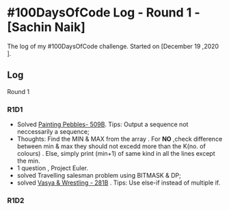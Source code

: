 # #100DaysOfCode Log - Round 1 - [Sachin Naik]

The log of my #100DaysOfCode challenge. Started on [December 19 ,2020 ].

## Log
Round 1
### R1D1
  - Solved [Painting Pebbles- 509B](https://codeforces.com/contest/509/problem/B). Tips: Output a sequence not neccessarily a sequence;
  - Thoughts: Find the MIN & MAX from the array . For **NO** ,check difference between min & max they should not excedd more than the K(no. of colours) . Else, simply print (min+1) of same kind in all the lines except the min.
  - 1 question , Project Euler.
  - solved Travelling salesman problem using BITMASK & DP;
  - solved [Vasya & Wrestling - 281B](https://codeforces.com/contest/493/problem/B) . Tips: Use else-if instead of multiple if.


### R1D2
